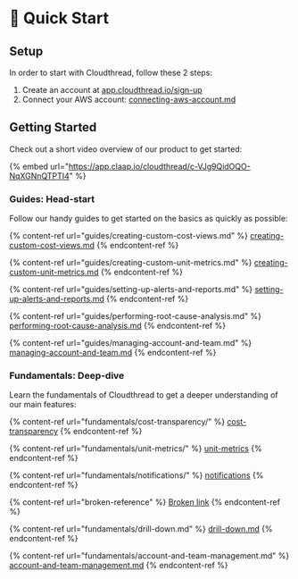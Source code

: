 # 🚀 Quick Start

## Setup

In order to start with Cloudthread, follow these 2 steps:

1. Create an account at [app.cloudthread.io/sign-up](https://app.cloudthread.io/sign-up)
2. Connect your AWS account: [connecting-aws-account.md](guides/connecting-aws-account.md "mention")

## Getting Started

Check out a short video overview of our product to get started:

{% embed url="https://app.claap.io/cloudthread/c-VJg9QidOQO-NqXGNnQTPTI4" %}

### Guides: Head-start

Follow our handy guides to get started on the basics as quickly as possible:

{% content-ref url="guides/creating-custom-cost-views.md" %}
[creating-custom-cost-views.md](guides/creating-custom-cost-views.md)
{% endcontent-ref %}

{% content-ref url="guides/creating-custom-unit-metrics.md" %}
[creating-custom-unit-metrics.md](guides/creating-custom-unit-metrics.md)
{% endcontent-ref %}

{% content-ref url="guides/setting-up-alerts-and-reports.md" %}
[setting-up-alerts-and-reports.md](guides/setting-up-alerts-and-reports.md)
{% endcontent-ref %}

{% content-ref url="guides/performing-root-cause-analysis.md" %}
[performing-root-cause-analysis.md](guides/performing-root-cause-analysis.md)
{% endcontent-ref %}

{% content-ref url="guides/managing-account-and-team.md" %}
[managing-account-and-team.md](guides/managing-account-and-team.md)
{% endcontent-ref %}

### Fundamentals: Deep-dive

Learn the fundamentals of Cloudthread to get a deeper understanding of our main features:

{% content-ref url="fundamentals/cost-transparency/" %}
[cost-transparency](fundamentals/cost-transparency/)
{% endcontent-ref %}

{% content-ref url="fundamentals/unit-metrics/" %}
[unit-metrics](fundamentals/unit-metrics/)
{% endcontent-ref %}

{% content-ref url="fundamentals/notifications/" %}
[notifications](fundamentals/notifications/)
{% endcontent-ref %}

{% content-ref url="broken-reference" %}
[Broken link](broken-reference)
{% endcontent-ref %}

{% content-ref url="fundamentals/drill-down.md" %}
[drill-down.md](fundamentals/drill-down.md)
{% endcontent-ref %}

{% content-ref url="fundamentals/account-and-team-management.md" %}
[account-and-team-management.md](fundamentals/account-and-team-management.md)
{% endcontent-ref %}
